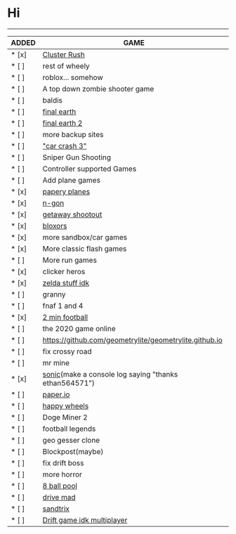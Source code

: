 # Hi
---
| ADDED | GAME |  
|------|--------|  
* [x] | [Cluster Rush](https://github.com/thepizzaeditions/thepizzaeditions.github.io) |  
* [ ] |  rest of wheely |  
* [ ] |  roblox... somehow |  
* [ ] |  A top down zombie shooter game |  
* [ ] |  baldis |  
* [ ] |  [final earth](https://www.coolmathgames.com/0-the-final-earth) |  
* [ ] |  [final earth 2](https://www.coolmathgames.com/0-the-final-earth-2) |  
* [ ] |  more backup sites |  
* [ ] |  ["car crash 3"](https://www.crazygames.com/game/derby-crash-3) |  
* [ ] |  Sniper Gun Shooting |  
* [ ] | Controller supported Games |  
* [ ] |  Add plane games |  
* [x] | [papery planes](https://1kh0.github.io/projects/papery-planes/index.html) |  
* [x] | [n-gon](https://1kh0.github.io/projects/n-gon/index.html) |  
* [x] | [getaway shootout](https://1kh0.github.io/projects/getaway-shootout/index.html) |  
* [x] | [bloxors](https://1kh0.github.io/projects/bloxors/index.html) |  
* [x] | more sandbox/car games |  
* [x] | More classic flash games | 
* [ ] | More run games |  
* [x] | clicker heros |  
* [x] | [zelda stuff idk](https://github.com/search?q=zelda+clone+language%3AHTML+&type=repositorie) |  
* [ ] | granny |  
* [ ] | fnaf 1 and 4 |  
* [x] | [2 min football](https://2minutefootball.github.io) |  
* [ ] | the 2020 game online |  
* [ ] | https://github.com/geometrylite/geometrylite.github.io |  
* [ ] | fix crossy road |  
* [ ] | mr mine |  
* [x] | [sonic](https://github.com/TWS2401/Sonic-CD-WASM?tab=readme-ov-file)(make a console log saying "thanks ethan564571") |  
* [ ] | [paper.io](https://github.com/eriseven/Paper.io-2?tab=readme-ov-file) |  
* [ ] | [happy wheels](https://github.com/CBGamesdev/chilibowlflash/tree/main/hw) |  
* [ ] |  Doge Miner 2 |  
* [ ] |  football legends |  
* [ ] |  geo gesser clone |  
* [ ] | Blockpost(maybe) |  
* [ ] | fix drift boss |  
* [ ] | more horror |  
* [ ] | [8 ball pool](https://www.coolmathgames.com/0-8-ball-pool) |  
* [ ] | [drive mad](https://poki.com/en/g/drive-mad) |  
* [ ] | [sandtrix](https://www.crazygames.com/game/sandtrix) |  
* [ ] | [Drift game idk multiplayer](https://www.twoplayergames.org/game/multiplayer-drift) |  

